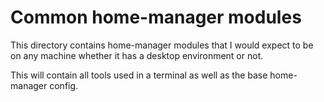 # Common home-manager modules

This directory contains home-manager modules that I would expect to be on any machine whether it has a desktop environment or not.

This will contain all tools used in a terminal as well as the base home-manager config.

